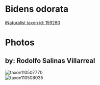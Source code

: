 
Bidens odorata
==============
  
[iNaturalist taxon id: 159260](https://www.inaturalist.org/taxa/159260)
# Photos

## by: Rodolfo Salinas Villarreal
  
![taxon110507770](https://inaturalist-open-data.s3.amazonaws.com/photos/118429204/medium.jpg)  
![taxon110508035](https://inaturalist-open-data.s3.amazonaws.com/photos/118429839/medium.jpg)